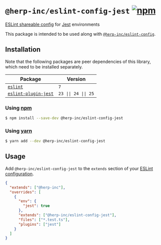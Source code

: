 # `@herp-inc/eslint-config-jest` [![npm](https://img.shields.io/npm/v/@herp-inc/eslint-config-jest)](https://www.npmjs.com/package/@herp-inc/eslint-config-jest)

[ESLint shareable config](https://eslint.org/docs/developer-guide/shareable-configs) for [Jest](https://jestjs.io/) environments

This package is intended to be used along with [`@herp-inc/eslint-config`](https://www.npmjs.com/package/@herp-inc/eslint-config).

## Installation

Note that the following packages are peer dependencies of this library, which need to be installed separately.

| Package                                                                  | Version              |
| ------------------------------------------------------------------------ | -------------------- |
| [`eslint`](https://www.npmjs.com/package/eslint)                         | `7`                  |
| [`eslint-plugin-jest`](https://www.npmjs.com/package/eslint-plugin-jest) | `23 \|\| 24 \|\| 25` |

### Using [npm](https://www.npmjs.com/)

```sh
$ npm install --save-dev @herp-inc/eslint-config-jest
```

### Using [yarn](https://yarnpkg.com/)

```sh
$ yarn add --dev @herp-inc/eslint-config-jest
```

## Usage

Add `@herp-inc/eslint-config-jest` to the `extends` section of your [ESLint configuration](http://eslint.org/docs/user-guide/configuring).

```json
{
  "extends": ["@herp-inc"],
  "overrides": [
    {
      "env": {
        "jest": true
      },
      "extends": ["@herp-inc/eslint-config-jest"],
      "files": ["*.test.ts"],
      "plugins": ["jest"]
    }
  ]
}
```
